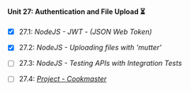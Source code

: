 #### Unit 27: Authentication and File Upload :hourglass_flowing_sand:

- [X] 27.1: _NodeJS - JWT - (JSON Web Token)_
- [X] 27.2: _NodeJS - Uploading files with 'mutter'_
- [ ] 27.3: _NodeJS - Testing APIs with Integration Tests_
- [ ] 27.4: [_Project - Cookmaster_]()

